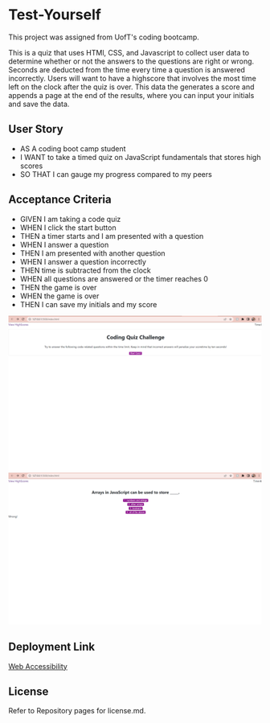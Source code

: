 # Test-Yourself

This project was assigned from UofT's coding bootcamp.

This is a quiz that uses HTMl, CSS, and Javascript to collect user data to determine whether or not the answers to the questions are right or wrong. Seconds are deducted from the time every time a question is answered incorrectly. Users will want to have a highscore that involves the most time left on the clock after the quiz is over. This data the generates a score and appends a page at the end of the results, where you can input your initials and save the data.

## User Story
- AS A coding boot camp student
- I WANT to take a timed quiz on JavaScript fundamentals that stores high scores
- SO THAT I can gauge my progress compared to my peers

## Acceptance Criteria
- GIVEN I am taking a code quiz
- WHEN I click the start button
- THEN a timer starts and I am presented with a question
- WHEN I answer a question
- THEN I am presented with another question
- WHEN I answer a question incorrectly
- THEN time is subtracted from the clock
- WHEN all questions are answered or the timer reaches 0
- THEN the game is over
- WHEN the game is over
- THEN I can save my initials and my score

![Webpage](./Assets/images/Screenshot%20(6).png)
![Webpage](./Assets/images/Screenshot%20(8).png)

## Deployment Link

[Web Accessibility]()

## License

Refer to Repository pages for license.md.
